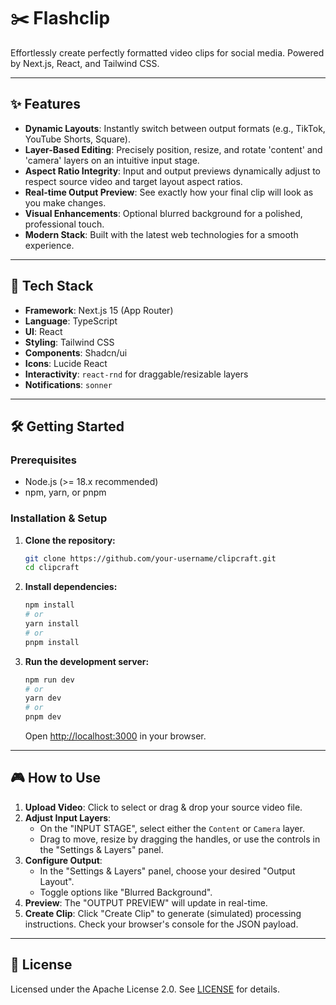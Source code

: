 # ✂️ Flashclip

Effortlessly create perfectly formatted video clips for social media. Powered by Next.js, React, and Tailwind CSS.

---

## ✨ Features

- **Dynamic Layouts**: Instantly switch between output formats (e.g., TikTok, YouTube Shorts, Square).
- **Layer-Based Editing**: Precisely position, resize, and rotate 'content' and 'camera' layers on an intuitive input stage.
- **Aspect Ratio Integrity**: Input and output previews dynamically adjust to respect source video and target layout aspect ratios.
- **Real-time Output Preview**: See exactly how your final clip will look as you make changes.
- **Visual Enhancements**: Optional blurred background for a polished, professional touch.
- **Modern Stack**: Built with the latest web technologies for a smooth experience.

---

## 🚀 Tech Stack

- **Framework**: Next.js 15 (App Router)
- **Language**: TypeScript
- **UI**: React
- **Styling**: Tailwind CSS
- **Components**: Shadcn/ui
- **Icons**: Lucide React
- **Interactivity**: `react-rnd` for draggable/resizable layers
- **Notifications**: `sonner`

---

## 🛠️ Getting Started

### Prerequisites

- Node.js (>= 18.x recommended)
- npm, yarn, or pnpm

### Installation & Setup

1.  **Clone the repository:**

    ```bash
    git clone https://github.com/your-username/clipcraft.git
    cd clipcraft
    ```

2.  **Install dependencies:**

    ```bash
    npm install
    # or
    yarn install
    # or
    pnpm install
    ```

3.  **Run the development server:**
    ```bash
    npm run dev
    # or
    yarn dev
    # or
    pnpm dev
    ```
    Open [http://localhost:3000](http://localhost:3000) in your browser.

---

## 🎮 How to Use

1.  **Upload Video**: Click to select or drag & drop your source video file.
2.  **Adjust Input Layers**:
    - On the "INPUT STAGE", select either the `Content` or `Camera` layer.
    - Drag to move, resize by dragging the handles, or use the controls in the "Settings & Layers" panel.
3.  **Configure Output**:
    - In the "Settings & Layers" panel, choose your desired "Output Layout".
    - Toggle options like "Blurred Background".
4.  **Preview**: The "OUTPUT PREVIEW" will update in real-time.
5.  **Create Clip**: Click "Create Clip" to generate (simulated) processing instructions. Check your browser's console for the JSON payload.

---

## 📄 License

Licensed under the Apache License 2.0. See [LICENSE](LICENSE.md) for details.

